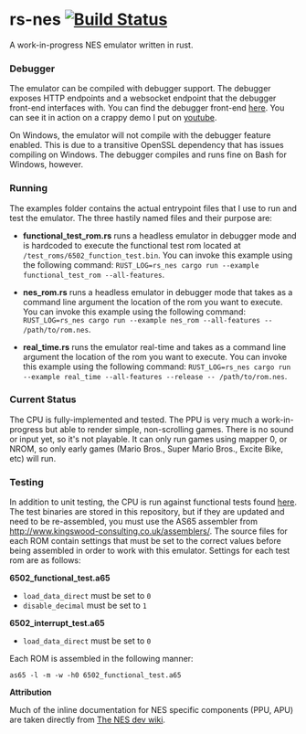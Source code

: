 # rs-nes [![Build Status](https://travis-ci.org/bgourlie/rs-nes.svg?branch=master)](https://travis-ci.org/bgourlie/rs-nes)
A work-in-progress NES emulator written in rust.

### Debugger

The emulator can be compiled with debugger support. The debugger exposes HTTP endpoints and a websocket endpoint that the debugger front-end interfaces with. You can find the debugger front-end [here](https://github.com/bgourlie/rs-nes-debugger-frontend). You can see it in action on a crappy demo I put on [youtube](https://www.youtube.com/watch?v=5JlHSK6BeKI).

On Windows, the emulator will not compile with the debugger feature enabled. This is due to a transitive OpenSSL dependency that has issues compiling on Windows. The debugger compiles and runs fine on Bash for Windows, however.

### Running

The examples folder contains the actual entrypoint files that I use to run and test the emulator. The three hastily named files and their purpose are:

- **functional_test_rom.rs** runs a headless emulator in debugger mode and is hardcoded to execute the functional test rom located at `/test_roms/6502_function_test.bin`. You can invoke this example using the following command: `RUST_LOG=rs_nes cargo run --example functional_test_rom --all-features`.

- **nes_rom.rs** runs a headless emulator in debugger mode that takes as a command line argument the location of the rom you want to execute. You can invoke this example using the following command: `RUST_LOG=rs_nes cargo run --example nes_rom --all-features -- /path/to/rom.nes`.

- **real_time.rs** runs the emulator real-time and takes as a command line argument the location of the rom you want to execute. You can invoke this example using the following command: `RUST_LOG=rs_nes cargo run --example real_time --all-features --release -- /path/to/rom.nes`.

### Current Status

The CPU is fully-implemented and tested. The PPU is very much a work-in-progress but able to render simple, non-scrolling games. There is no sound or input yet, so it's not playable. It can only run games using mapper 0, or NROM, so only early games (Mario Bros., Super Mario Bros., Excite Bike, etc) will run.

### Testing

In addition to unit testing, the CPU is run against functional tests found
[here](https://github.com/Klaus2m5/6502_65C02_functional_tests). The test binaries are stored in this repository, but if
they are updated and need to be re-assembled, you must use the AS65 assembler from
http://www.kingswood-consulting.co.uk/assemblers/. The source files for each ROM contain settings that must be set to
the correct values before being assembled in order to work with this emulator. Settings for each test rom are as
follows:

**6502_functional_test.a65**
- `load_data_direct` must be set to `0`
- `disable_decimal` must be set to `1`

**6502_interrupt_test.a65**
- `load_data_direct` must be set to `0`

Each ROM is assembled in the following manner:

    as65 -l -m -w -h0 6502_functional_test.a65

**Attribution**

Much of the inline documentation for NES specific components (PPU, APU) are taken directly from [The NES dev wiki](https://wiki.nesdev.com/).

